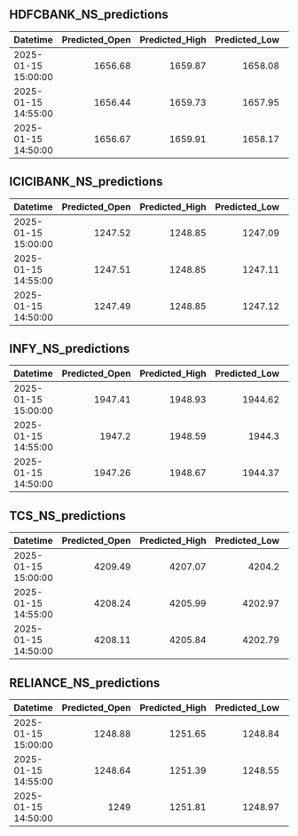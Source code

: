 ## HDFCBANK_NS_predictions
| Datetime            |   Predicted_Open |   Predicted_High |   Predicted_Low |   Predicted_Close |   Predicted_Volume |
|:--------------------|-----------------:|-----------------:|----------------:|------------------:|-------------------:|
| 2025-01-15 15:00:00 |          1656.68 |          1659.87 |         1658.08 |           1658.33 |             142363 |
| 2025-01-15 14:55:00 |          1656.44 |          1659.73 |         1657.95 |           1658.2  |             141711 |
| 2025-01-15 14:50:00 |          1656.67 |          1659.91 |         1658.17 |           1658.45 |             143140 |

## ICICIBANK_NS_predictions
| Datetime            |   Predicted_Open |   Predicted_High |   Predicted_Low |   Predicted_Close |   Predicted_Volume |
|:--------------------|-----------------:|-----------------:|----------------:|------------------:|-------------------:|
| 2025-01-15 15:00:00 |          1247.52 |          1248.85 |         1247.09 |           1249.6  |            54338.7 |
| 2025-01-15 14:55:00 |          1247.51 |          1248.85 |         1247.11 |           1249.6  |            53957.9 |
| 2025-01-15 14:50:00 |          1247.49 |          1248.85 |         1247.12 |           1249.59 |            53610.3 |

## INFY_NS_predictions
| Datetime            |   Predicted_Open |   Predicted_High |   Predicted_Low |   Predicted_Close |   Predicted_Volume |
|:--------------------|-----------------:|-----------------:|----------------:|------------------:|-------------------:|
| 2025-01-15 15:00:00 |          1947.41 |          1948.93 |         1944.62 |           1946.57 |            72231.2 |
| 2025-01-15 14:55:00 |          1947.2  |          1948.59 |         1944.3  |           1946.19 |            70516.8 |
| 2025-01-15 14:50:00 |          1947.26 |          1948.67 |         1944.37 |           1946.32 |            70901.9 |

## TCS_NS_predictions
| Datetime            |   Predicted_Open |   Predicted_High |   Predicted_Low |   Predicted_Close |   Predicted_Volume |
|:--------------------|-----------------:|-----------------:|----------------:|------------------:|-------------------:|
| 2025-01-15 15:00:00 |          4209.49 |          4207.07 |         4204.2  |           4209.62 |            14681.6 |
| 2025-01-15 14:55:00 |          4208.24 |          4205.99 |         4202.97 |           4208.25 |            14119.5 |
| 2025-01-15 14:50:00 |          4208.11 |          4205.84 |         4202.79 |           4208.03 |            13813   |

## RELIANCE_NS_predictions
| Datetime            |   Predicted_Open |   Predicted_High |   Predicted_Low |   Predicted_Close |   Predicted_Volume |
|:--------------------|-----------------:|-----------------:|----------------:|------------------:|-------------------:|
| 2025-01-15 15:00:00 |          1248.88 |          1251.65 |         1248.84 |           1249.25 |             141057 |
| 2025-01-15 14:55:00 |          1248.64 |          1251.39 |         1248.55 |           1248.93 |             136127 |
| 2025-01-15 14:50:00 |          1249    |          1251.81 |         1248.97 |           1249.27 |             133993 |

